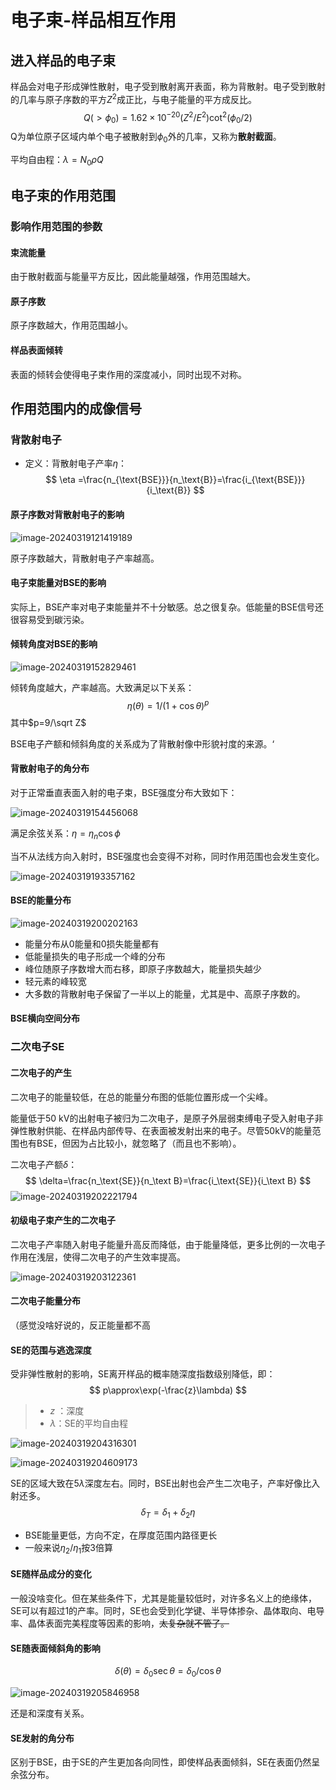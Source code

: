 # 电子束-样品相互作用

## 进入样品的电子束

样品会对电子形成弹性散射，电子受到散射离开表面，称为背散射。电子受到散射的几率与原子序数的平方$Z^2$成正比，与电子能量的平方成反比。
$$
Q(>\phi_0)=1.62\times10^{-20}(Z^2/E^2)\cot^2(\phi_0/2)
$$
Q为单位原子区域内单个电子被散射到$\phi_0$外的几率，又称为**散射截面**。

平均自由程：$\lambda=N_0\rho Q$

## 电子束的作用范围

### 影响作用范围的参数

#### 束流能量

由于散射截面与能量平方反比，因此能量越强，作用范围越大。

#### 原子序数

原子序数越大，作用范围越小。

#### 样品表面倾转

表面的倾转会使得电子束作用的深度减小，同时出现不对称。

## 作用范围内的成像信号

### 背散射电子

- 定义：背散射电子产率$\eta$：
	$$
	\eta =\frac{n_{\text{BSE}}}{n_\text{B}}=\frac{i_{\text{BSE}}}{i_\text{B}}
	$$
	

#### 原子序数对背散射电子的影响

![image-20240319121419189](3-Electron-beam-specimen-interaction-img/image-20240319121419189.png)

原子序数越大，背散射电子产率越高。

#### 电子束能量对BSE的影响

实际上，BSE产率对电子束能量并不十分敏感。总之很复杂。低能量的BSE信号还很容易受到碳污染。

#### 倾转角度对BSE的影响

![image-20240319152829461](3-Electron-beam-specimen-interaction-img/image-20240319152829461.png)

倾转角度越大，产率越高。大致满足以下关系：
$$
\eta(\theta)=1/(1+\cos\theta)^p
$$
其中$p=9/\sqrt Z$

BSE电子产额和倾斜角度的关系成为了背散射像中形貌衬度的来源。‘

#### 背散射电子的角分布

对于正常垂直表面入射的电子束，BSE强度分布大致如下：

![image-20240319154456068](3-Electron-beam-specimen-interaction-img/image-20240319154456068.png)

满足余弦关系：$\eta=\eta_n\cos\phi$

当不从法线方向入射时，BSE强度也会变得不对称，同时作用范围也会发生变化。

![image-20240319193357162](3-Electron-beam-specimen-interaction-img/image-20240319193357162.png)

#### BSE的能量分布

![image-20240319200202163](3-Electron-beam-specimen-interaction-img/image-20240319200202163.png)

- 能量分布从0能量和0损失能量都有
- 低能量损失的电子形成一个峰的分布
- 峰位随原子序数增大而右移，即原子序数越大，能量损失越少
- 轻元素的峰较宽
- 大多数的背散射电子保留了一半以上的能量，尤其是中、高原子序数的。

#### BSE横向空间分布



### 二次电子SE

#### 二次电子的产生

二次电子的能量较低，在总的能量分布图的低能位置形成一个尖峰。

能量低于50 kV的出射电子被归为二次电子，是原子外层弱束缚电子受入射电子非弹性散射供能、在样品内部传导、在表面被发射出来的电子。尽管50kV的能量范围也有BSE，但因为占比较小，就忽略了（而且也不影响）。

二次电子产额$\delta$：
$$
\delta=\frac{n_\text{SE}}{n_\text B}=\frac{i_\text{SE}}{i_\text B}
$$
![image-20240319202221794](3-Electron-beam-specimen-interaction-img/image-20240319202221794.png)

#### 初级电子束产生的二次电子

二次电子产率随入射电子能量升高反而降低，由于能量降低，更多比例的一次电子作用在浅层，使得二次电子的产生效率提高。

![image-20240319203122361](3-Electron-beam-specimen-interaction-img/image-20240319203122361.png)

#### 二次电子能量分布

（感觉没啥好说的，反正能量都不高

#### SE的范围与逃逸深度

受非弹性散射的影响，SE离开样品的概率随深度指数级别降低，即：
$$
p\approx\exp(-\frac{z}\lambda)
$$

> - $z$ ：深度
> - $\lambda$：SE的平均自由程

![image-20240319204316301](3-Electron-beam-specimen-interaction-img/image-20240319204316301.png)

![image-20240319204609173](3-Electron-beam-specimen-interaction-img/image-20240319204609173.png)

SE的区域大致在$5\lambda$深度左右。同时，BSE出射也会产生二次电子，产率好像比入射还多。
$$
\delta_T=\delta_1+\delta_2\eta
$$

- BSE能量更低，方向不定，在厚度范围内路径更长
- 一般来说$\eta_2/\eta_1$按3倍算

#### SE随样品成分的变化

一般没啥变化。但在某些条件下，尤其是能量较低时，对许多名义上的绝缘体，SE可以有超过1的产率。同时，SE也会受到化学键、半导体掺杂、晶体取向、电导率、晶体表面完美程度等因素的影响，~~太复杂就不管了。~~

#### SE随表面倾斜角的影响

$$
\delta(\theta)=\delta_0\sec\theta=\delta_0/\cos\theta
$$

![image-20240319205846958](3-Electron-beam-specimen-interaction-img/image-20240319205846958.png)

还是和深度有关系。

#### SE发射的角分布

区别于BSE，由于SE的产生更加各向同性，即使样品表面倾斜，SE在表面仍然呈余弦分布。
